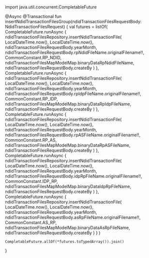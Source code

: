 import java.util.concurrent.CompletableFuture

@Async
@Transactional
fun insertNdidTransactionFilesGroup(ndidTransactionFilesRequestBody: NdidTransactionFilesRequest) {
    val futures = listOf(
        CompletableFuture.runAsync {
            ndidTransactionFilesRepository.insertNdidTransactionFile(
                LocalDateTime.now(), LocalDateTime.now(), ndidTransactionFilesRequestBody.yearMonth,
                ndidTransactionFilesRequestBody.rpNdidFileName.originalFilename!!, CommonConstant.RP_NDID,
                ndidTransactionFilesMapModelMap.binaryDataRpNdidFileName, ndidTransactionFilesRequestBody.createBy
            )
        },
        CompletableFuture.runAsync {
            ndidTransactionFilesRepository.insertNdidTransactionFile(
                LocalDateTime.now(), LocalDateTime.now(), ndidTransactionFilesRequestBody.yearMonth,
                ndidTransactionFilesRequestBody.rpIdpFileName.originalFilename!!, CommonConstant.RP_IDP,
                ndidTransactionFilesMapModelMap.binaryDataRpIdpFileName, ndidTransactionFilesRequestBody.createBy
            )
        },
        CompletableFuture.runAsync {
            ndidTransactionFilesRepository.insertNdidTransactionFile(
                LocalDateTime.now(), LocalDateTime.now(), ndidTransactionFilesRequestBody.yearMonth,
                ndidTransactionFilesRequestBody.rpASFileName.originalFilename!!, CommonConstant.RP_AS,
                ndidTransactionFilesMapModelMap.binaryDataRpASFileName, ndidTransactionFilesRequestBody.createBy
            )
        },
        CompletableFuture.runAsync {
            ndidTransactionFilesRepository.insertNdidTransactionFile(
                LocalDateTime.now(), LocalDateTime.now(), ndidTransactionFilesRequestBody.yearMonth,
                ndidTransactionFilesRequestBody.idpRpFileName.originalFilename!!, CommonConstant.IDP_RP,
                ndidTransactionFilesMapModelMap.binaryDataIdpRpFileName, ndidTransactionFilesRequestBody.createBy
            )
        },
        CompletableFuture.runAsync {
            ndidTransactionFilesRepository.insertNdidTransactionFile(
                LocalDateTime.now(), LocalDateTime.now(), ndidTransactionFilesRequestBody.yearMonth,
                ndidTransactionFilesRequestBody.asRpFileName.originalFilename!!, CommonConstant.AS_RP,
                ndidTransactionFilesMapModelMap.binaryDataAsRpFileName, ndidTransactionFilesRequestBody.createBy
            )
        }
    )

    CompletableFuture.allOf(*futures.toTypedArray()).join()
}